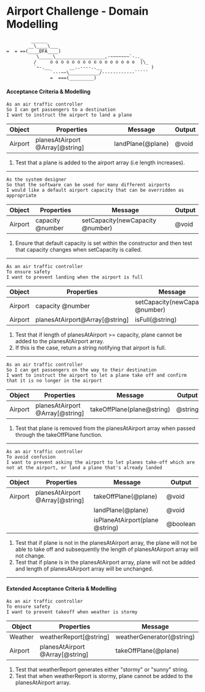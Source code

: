 Airport Challenge - Domain Modelling
=================

```
         ______
        __\____\___
=  = ==(____DFA____)
           \_____\__________________,-~~~~~~~`-.._
          /     o o o o o o o o o o o o o o o o  |\_
          `~-.__       __..----..__                  )
                `---~~\___________/------------`````
                =  ===(_________)

```


#### Acceptance Criteria & Modelling
```
As an air traffic controller
So I can get passengers to a destination
I want to instruct the airport to land a plane
```
| Object  | Properties                      | Message           | Output |
| ------- | ------------------------------- | ----------------- | ------ |
| Airport | planesAtAirport @Array[@string] | landPlane(@plane) | @void  |

1. Test that a plane is added to the airport array (i.e length increases).
---
```
As the system designer
So that the software can be used for many different airports
I would like a default airport capacity that can be overridden as appropriate
```
| Object  | Properties       | Message                          | Output |
| ------- | ---------------- | -------------------------------- | ------ |
| Airport | capacity @number | setCapacity(newCapacity @number) | @void  |

1. Ensure that default capacity is set within the constructor and then test that capacity changes when setCapacity is called.
---
```
As an air traffic controller
To ensure safety
I want to prevent landing when the airport is full
```
| Object  | Properties                     | Message                          | Output  |
| ------- | ------------------------------ | -------------------------------- | ------- |
| Airport | capacity @number               | setCapacity(newCapacity @number) | @void   |
| Airport | planesAtAirport@Array[@string] | isFull(@string)                  | @string |

1. Test that if length of planesAtAirport >= capacity, plane cannot be added to the planesAtAirport array.
2. If this is the case, return a string notifying that airport is full.
---
```
As an air traffic controller
So I can get passengers on the way to their destination
I want to instruct the airport to let a plane take off and confirm that it is no longer in the airport
```
| Object  | Properties                      | Message                    | Output  |
| ------- | ------------------------------- | -------------------------- | ------- |
| Airport | planesAtAirport @Array[@string] | takeOffPlane(plane@string) | @string |

1. Test that plane is removed from the planesAtAirport array when passed through the takeOffPlane function.
---
```
As an air traffic controller
To avoid confusion
I want to prevent asking the airport to let planes take-off which are not at the airport, or land a plane that's already landed
```
| Object  | Properties                      | Message                         | Output   |
| ------- | ------------------------------- | ------------------------------- | -------- |
| Airport | planesAtAirport @Array[@string] | takeOffPlane(@plane)            | @void    |
|         |                                 | landPlane(@plane)               | @void    |
|         |                                 | isPlaneAtAirport(plane @string) | @boolean |

1. Test that if plane is not in the planesAtAirport array, the plane will not be able to take off and subsequently the length of planesAtAirport array will not change.
2. Test that if plane is in the planesAtAirport array, plane will not be added and length of planesAtAirport array will be unchanged.
---
#### Extended Acceptance Criteria & Modelling
```
As an air traffic controller
To ensure safety
I want to prevent takeoff when weather is stormy
```
| Object  | Properties                      | Message                   | Output  |
| ------- | ------------------------------- | ------------------------- | ------- |
| Weather | weatherReport[@string]          | weatherGenerator(@string) | @string |
| Airport | planesAtAirport @Array[@string] | takeOffPlane(@plane)      | @void   |

1. Test that weatherReport generates either "stormy" or "sunny" string.
2. Test that when weatherReport is stormy, plane cannot be added to the planesAtAirport array.

